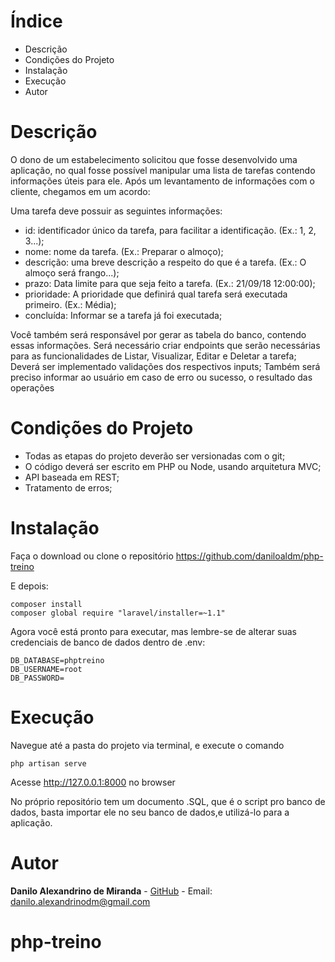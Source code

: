 #  Índice

* Descrição
* Condições do Projeto
* Instalação
* Execução
* Autor

#  Descrição

O dono de um estabelecimento solicitou que fosse desenvolvido uma aplicação, no qual
fosse possível manipular uma lista de tarefas contendo informações úteis para ele.
Após um levantamento de informações com o cliente, chegamos em um acordo:

Uma tarefa deve possuir as seguintes informações:

- id: identificador único da tarefa, para facilitar a identificação. (Ex.: 1, 2, 3...);
- nome: nome da tarefa. (Ex.: Preparar o almoço);
- descrição: uma breve descrição a respeito do que é a tarefa. (Ex.: O almoço será
frango...);
- prazo: Data limite para que seja feito a tarefa. (Ex.: 21/09/18 12:00:00);
- prioridade: A prioridade que definirá qual tarefa será executada primeiro. (Ex.:
Média);
- concluída: Informar se a tarefa já foi executada;

Você também será responsável por gerar as tabela do banco, contendo essas informações.
Será necessário criar endpoints que serão necessárias para as funcionalidades de Listar,
Visualizar, Editar e Deletar a tarefa;
Deverá ser implementado validações dos respectivos inputs;
Também será preciso informar ao usuário em caso de erro ou sucesso, o resultado das
operações

#  Condições do Projeto

   - Todas as etapas do projeto deverão ser versionadas com o git;
   - O código deverá ser escrito em PHP ou Node, usando arquitetura MVC;
   - API baseada em REST;
   - Tratamento de erros;


#  Instalação

Faça o download ou clone o repositório
https://github.com/daniloaldm/php-treino

E depois:

 ```
composer install
composer global require "laravel/installer=~1.1"

```


Agora você está pronto para executar, mas lembre-se de alterar suas credenciais de banco de dados dentro de .env:

```
DB_DATABASE=phptreino
DB_USERNAME=root
DB_PASSWORD=

```

# Execução

Navegue até a pasta do projeto via terminal, e execute o comando
```
php artisan serve
```
Acesse http://127.0.0.1:8000 no browser

No próprio repositório tem um documento .SQL, que é o script pro banco de dados, basta importar ele no seu banco de dados,e utilizá-lo para a aplicação.

# Autor

**Danilo Alexandrino de Miranda** - [GitHub](https://github.com/daniloaldm) - Email: [danilo.alexandrinodm@gmail.com](danilo.alexandrinodm@gmail.com)


# php-treino
